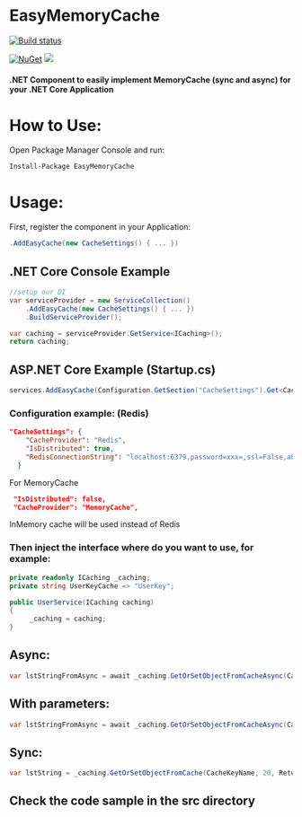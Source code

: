 # EasyMemoryCache
[![Build status](https://dev.azure.com/thiagoguaru/EasyMemoryCache/_apis/build/status/EasyMemoryCache%20-%20CI%20Build)](https://dev.azure.com/thiagoguaru/EasyMemoryCache/_build/latest?definitionId=24)

[![NuGet](https://buildstats.info/nuget/EasyMemoryCache)](http://www.nuget.org/packages/EasyMemoryCache)
![](https://img.shields.io/appveyor/tests/thiagoloureiro/easymemorycache)
#### .NET Component to easily implement MemoryCache (sync and async) for your .NET Core Application

# How to Use:
Open Package Manager Console and run:

```Install-Package EasyMemoryCache```

# Usage:
First, register the component in your Application:

```C#
.AddEasyCache(new CacheSettings() { ... })
```

## .NET Core Console Example

```C#
//setup our DI
var serviceProvider = new ServiceCollection()
    .AddEasyCache(new CacheSettings() { ... })
    .BuildServiceProvider();

var caching = serviceProvider.GetService<ICaching>();
return caching;
```

## ASP.NET Core Example (Startup.cs)

```C#
services.AddEasyCache(Configuration.GetSection("CacheSettings").Get<CacheSettings>());
```

### Configuration example: (Redis)
```json
"CacheSettings": {
    "CacheProvider": "Redis",
    "IsDistributed": true,
    "RedisConnectionString": "localhost:6379,password=xxx=,ssl=False,abortConnect=False"
  }
```
For MemoryCache
```json
 "IsDistributed": false,
 "CacheProvider": "MemoryCache",
```
InMemory cache will be used instead of Redis


### Then inject the interface where do you want to use, for example:
```C#
private readonly ICaching _caching;
private string UserKeyCache => "UserKey";

public UserService(ICaching caching)
{
     _caching = caching;
}
``` 
## Async:
```C#
var lstStringFromAsync = await _caching.GetOrSetObjectFromCacheAsync(CacheKeyNameForAsync, 20, ReturnListOfStringAsync);
```

## With parameters:
```C#
var lstStringFromAsync = await _caching.GetOrSetObjectFromCacheAsync(CacheKeyNameForAsync, 20, () => ReturnListOfStringAsync(param));
```

## Sync:
```C#
var lstString = _caching.GetOrSetObjectFromCache(CacheKeyName, 20, ReturnListOfString);
```

## Check the code sample in the src directory
